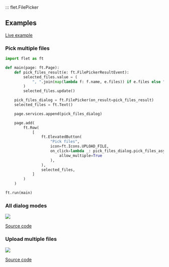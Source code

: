 ::: flet.FilePicker

## Examples

[Live example](https://flet-controls-gallery.fly.dev/utility/filepicker)

### Pick multiple files



```python
import flet as ft

def main(page: ft.Page):
    def pick_files_result(e: ft.FilePickerResultEvent):
        selected_files.value = (
            ", ".join(map(lambda f: f.name, e.files)) if e.files else "Cancelled!"
        )
        selected_files.update()

    pick_files_dialog = ft.FilePicker(on_result=pick_files_result)
    selected_files = ft.Text()

    page.services.append(pick_files_dialog)

    page.add(
        ft.Row(
            [
                ft.ElevatedButton(
                    "Pick files",
                    icon=ft.Icons.UPLOAD_FILE,
                    on_click=lambda _: pick_files_dialog.pick_files_async(
                        allow_multiple=True
                    ),
                ),
                selected_files,
            ]
        )
    )

ft.run(main)
```


### All dialog modes

<img src="/img/docs/controls/file-picker/file-picker-all-modes-demo.png" className="screenshot-70" />

[Source code](https://github.com/flet-dev/examples/blob/main/python/controls/file-picker/file-picker-all-modes.py)

### Upload multiple files

<img src="/img/docs/controls/file-picker/file-picker-multiple-uploads.png" className="screenshot-40" />

[Source code](https://github.com/flet-dev/examples/blob/main/python/controls/file-picker/file-picker-upload-progress.py)
